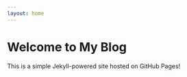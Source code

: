 ```yaml
---
layout: home
---
```


# Welcome to My Blog

This is a simple Jekyll-powered site hosted on GitHub Pages!

